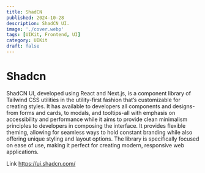 ```yaml
---
title: ShadCN
published: 2024-10-28
description: ShadCN UI.
image: './cover.webp'
tags: [UIKit, Frontend, UI]
category: UIKit
draft: false
---
```


# Shadcn

ShadCN UI, developed using React and Next.js, is a component library of Tailwind CSS utilities in the utility-first fashion that’s customizable for creating styles. It has available to developers all components and designs-from forms and cards, to modals, and tooltips-all with emphasis on accessibility and performance while it aims to provide clean minimalism principles to developers in composing the interface. It provides flexible theming, allowing for seamless ways to hold constant branding while also offering unique styling and layout options. The library is specifically focused on ease of use, making it perfect for creating modern, responsive web applications.

Link <https://ui.shadcn.com/>
